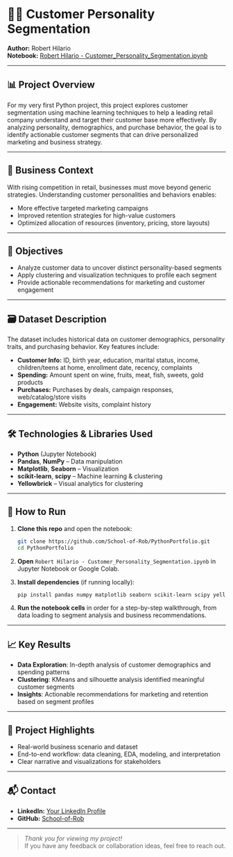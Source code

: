 # 🧑‍💼 Customer Personality Segmentation

**Author:** Robert Hilario  
**Notebook:** [Robert Hilario - Customer_Personality_Segmentation.ipynb](https://github.com/School-of-Rob/PythonPortfolio/blob/main/Robert%20Hilario%20-%20Customer_Personality_Segmentation.ipynb)

---

## 📊 Project Overview

For my very first Python project, this project explores customer segmentation using machine learning techniques to help a leading retail company understand and target their customer base more effectively. By analyzing personality, demographics, and purchase behavior, the goal is to identify actionable customer segments that can drive personalized marketing and business strategy.

---

## 🏢 Business Context

With rising competition in retail, businesses must move beyond generic strategies. Understanding customer personalities and behaviors enables:
- More effective targeted marketing campaigns
- Improved retention strategies for high-value customers
- Optimized allocation of resources (inventory, pricing, store layouts)

---

## 🎯 Objectives

- Analyze customer data to uncover distinct personality-based segments
- Apply clustering and visualization techniques to profile each segment
- Provide actionable recommendations for marketing and customer engagement

---

## 🗃️ Dataset Description

The dataset includes historical data on customer demographics, personality traits, and purchasing behavior. Key features include:

- **Customer Info:** ID, birth year, education, marital status, income, children/teens at home, enrollment date, recency, complaints
- **Spending:** Amount spent on wine, fruits, meat, fish, sweets, gold products
- **Purchases:** Purchases by deals, campaign responses, web/catalog/store visits
- **Engagement:** Website visits, complaint history

---

## 🛠️ Technologies & Libraries Used

- **Python** (Jupyter Notebook)
- **Pandas**, **NumPy** – Data manipulation
- **Matplotlib**, **Seaborn** – Visualization
- **scikit-learn**, **scipy** – Machine learning & clustering
- **Yellowbrick** – Visual analytics for clustering

---

## 🚀 How to Run

1. **Clone this repo** and open the notebook:
   ```bash
   git clone https://github.com/School-of-Rob/PythonPortfolio.git
   cd PythonPortfolio
   ```
2. **Open** `Robert Hilario - Customer_Personality_Segmentation.ipynb` in Jupyter Notebook or Google Colab.

3. **Install dependencies** (if running locally):
   ```bash
   pip install pandas numpy matplotlib seaborn scikit-learn scipy yellowbrick
   ```

4. **Run the notebook cells** in order for a step-by-step walkthrough, from data loading to segment analysis and business recommendations.

---

## 📈 Key Results

- **Data Exploration**: In-depth analysis of customer demographics and spending patterns
- **Clustering**: KMeans and silhouette analysis identified meaningful customer segments
- **Insights**: Actionable recommendations for marketing and retention based on segment profiles

---

## 📌 Project Highlights

- Real-world business scenario and dataset
- End-to-end workflow: data cleaning, EDA, modeling, and interpretation
- Clear narrative and visualizations for stakeholders

---

## 📬 Contact

- **LinkedIn:** [Your LinkedIn Profile](https://www.linkedin.com/in/schoolofrob/)  
- **GitHub:** [School-of-Rob](https://github.com/School-of-Rob)

---

> _Thank you for viewing my project!_  
> If you have any feedback or collaboration ideas, feel free to reach out.

    
